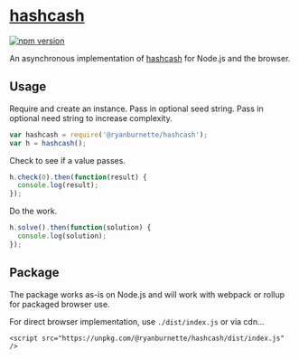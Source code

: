 # [hashcash][1]

[![npm version](https://badge.fury.io/js/%40ryanburnette%2Fhashcash.svg)](https://badge.fury.io/js/%40ryanburnette%2Fhashcash)

An asynchronous implementation of [hashcash][2] for Node.js and the browser.

## Usage

Require and create an instance. Pass in optional seed string. Pass in optional
need string to increase complexity.

```js
var hashcash = require('@ryanburnette/hashcash');
var h = hashcash();
```

Check to see if a value passes.

```js
h.check(0).then(function(result) {
  console.log(result);
});
```

Do the work.

```js
h.solve().then(function(solution) {
  console.log(solution);
});
```

## Package

The package works as-is on Node.js and will work with webpack or rollup for
packaged browser use.

For direct browser implementation, use `./dist/index.js` or via cdn...

```
<script src="https://unpkg.com/@ryanburnette/hashcash/dist/index.js" />
```

[1]: https://github.com/ryanburnette/hashcash.git
[2]: http://www.hashcash.org/
[3]: https://developer.mozilla.org/en-US/docs/Web/API/Web_Crypto_API
[4]: https://coolaj86.com
